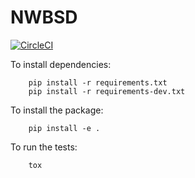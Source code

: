 # NWBSD

[![CircleCI](https://circleci.com/gh/dorukozturk/nwbsd/tree/master.svg?style=svg)](https://circleci.com/gh/dorukozturk/nwbsd/tree/master)

To install dependencies:

```
	pip install -r requirements.txt
	pip install -r requirements-dev.txt
```

To install the package:

```
	pip install -e .
```

To run the tests:

```
	tox
```
